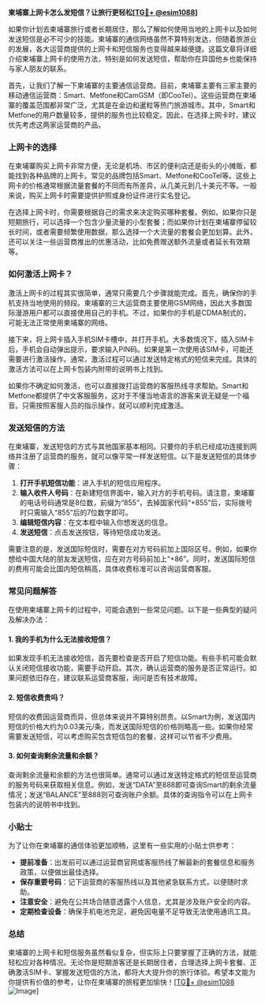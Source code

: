 **柬埔寨上网卡怎么发短信？让旅行更轻松[[TG💪+ @esim1088](https://t.me/s/esim1088)]**

如果你计划去柬埔寨旅行或者长期居住，那么了解如何使用当地的上网卡以及如何发送短信是必不可少的技能。柬埔寨的通信网络虽然不算特别发达，但随着旅游业的发展，各大运营商提供的上网卡和短信服务也变得越来越便捷。这篇文章将详细介绍柬埔寨上网卡的使用方法，特别是如何发送短信，帮助你在异国他乡也能保持与家人朋友的联系。

首先，让我们了解一下柬埔寨的主要通信运营商。目前，柬埔寨主要有三家主要的移动通信运营商：Smart、Metfone和CamGSM（即CooTel）。这些运营商在柬埔寨的覆盖范围都非常广泛，尤其是在金边和暹粒等热门旅游城市。其中，Smart和Metfone的用户数量较多，提供的服务也比较稳定。因此，在选择上网卡时，建议优先考虑这两家运营商的产品。

### 上网卡的选择

在柬埔寨购买上网卡非常方便，无论是机场、市区的便利店还是街头的小摊贩，都能找到各种品牌的上网卡。常见的品牌包括Smart、Metfone和CooTel等。这些上网卡的价格通常根据流量套餐的不同而有所差异，从几美元到几十美元不等。一般来说，购买上网卡时需要提供护照或身份证件进行实名登记。

在选择上网卡时，你需要根据自己的需求来决定购买哪种套餐。例如，如果你只是短期旅行，可以选择一个包含少量流量的小型套餐；而如果你计划在柬埔寨停留较长时间，或者需要频繁使用数据，那么选择一个大流量的套餐会更加划算。此外，还可以关注一些运营商推出的优惠活动，比如免费赠送额外流量或者延长有效期等。

### 如何激活上网卡？

激活上网卡的过程其实很简单，通常只需要几个步骤就能完成。首先，确保你的手机支持当地使用的频段。柬埔寨的三大运营商主要使用GSM网络，因此大多数国际漫游用户都可以直接使用自己的手机。不过，如果你的手机是CDMA制式的，可能无法正常使用柬埔寨的网络。

接下来，将上网卡插入手机SIM卡槽中，并打开手机。大多数情况下，插入SIM卡后，手机会自动弹出提示，要求输入PIN码。如果是第一次使用该SIM卡，可能还需要进行激活操作。通常，激活过程可以通过发送特定格式的短信来完成。具体的激活方法可以在上网卡包装内附带的说明书上找到。

如果你不确定如何激活，也可以直接拨打运营商的客服热线寻求帮助。Smart和Metfone都提供了中文客服服务，这对于不懂当地语言的游客来说无疑是一个福音。只需按照客服人员的指示操作，就可以顺利完成激活。

### 发送短信的方法

在柬埔寨，发送短信的方式与其他国家基本相同。只要你的手机已经成功连接到网络并注册了运营商的服务，就可以像平常一样发送短信。以下是发送短信的具体步骤：

1. **打开手机短信功能**：进入手机的短信应用程序。
2. **输入收件人号码**：在新建短信界面中，输入对方的手机号码。请注意，柬埔寨的电话号码通常是8位数，前缀为“855”，去掉国家代码“+855”后，实际拨号时只需输入“855”后的7位数字即可。
3. **编辑短信内容**：在文本框中输入你想发送的信息。
4. **发送短信**：点击发送按钮，等待短信成功发送。

需要注意的是，发送国际短信时，需要在对方号码前加上国际区号。例如，如果你想给中国大陆的朋友发送短信，应在对方号码前加上“+86”。同时，发送国际短信的费用可能会比国内短信稍高，具体收费标准可以咨询运营商客服。

### 常见问题解答

在使用柬埔寨上网卡的过程中，可能会遇到一些常见问题。以下是一些典型的疑问及解决办法：

#### 1. 我的手机为什么无法接收短信？
如果发现手机无法接收短信，首先要检查是否开启了短信功能。有些手机可能会默认关闭短信接收功能，需要手动开启。其次，确认运营商的服务是否正常运行。如果问题依旧存在，建议联系运营商客服，询问是否有技术故障。

#### 2. 短信收费贵吗？
短信的收费因运营商而异，但总体来说并不算特别昂贵。以Smart为例，发送国内短信的价格大约为0.03美元/条，而发送国际短信的价格则略高一些。如果你经常需要发送短信，可以考虑购买包含短信包的套餐，这样可以节省不少费用。

#### 3. 如何查询剩余流量和余额？
查询剩余流量和余额的方法也很简单。通常可以通过发送特定格式的短信至运营商的服务号码来获取相关信息。例如，发送“DATA”至888即可查询Smart的剩余流量情况；发送“BALANCE”至888则可查询账户余额。具体的查询指令可以在上网卡包装内的说明书中找到。

### 小贴士

为了让你在柬埔寨的通信体验更加顺畅，这里有一些实用的小贴士供参考：

- **提前准备**：出发前可以通过运营商官网或客服热线了解最新的套餐信息和服务政策，以便做出最佳选择。
- **保存重要号码**：记下运营商的客服热线以及其他紧急联系方式，以便随时求助。
- **注意安全**：避免在公共场合随意透露个人信息，尤其是涉及账户安全的内容。
- **定期检查设备**：确保手机电池充足，避免因电量不足导致无法使用通讯工具。

### 总结

柬埔寨的上网卡和短信服务虽然看似复杂，但实际上只要掌握了正确的方法，就能轻松应对各种情况。无论你是短期游客还是长期居住者，合理选择上网卡套餐、正确激活SIM卡、掌握发送短信的方法，都将大大提升你的旅行体验。希望本文能为你提供有价值的参考，让你在柬埔寨的旅程更加愉快！[[TG💪+ @esim1088](https://t.me/s/esim1088) ![Image](https://i.postimg.cc/4NQfJmqS/Snipaste-2025-05-13-00-14-12.png)]